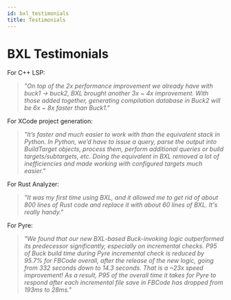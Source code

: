 ```yaml
---
id: bxl_testimonials
title: Testimonials
---
```


# BXL Testimonials

For C++ LSP:

> *"On top of the 2x performance improvement we already have with buck1 -> buck2, BXL brought another 3x ~ 4x improvement. With those added together, generating compilation database in Buck2 will be 6x ~ 8x faster than Buck1."*

For XCode project generation:

> *"It’s faster and much easier to work with than the equivalent stack in Python. In Python, we’d have to issue a query, parse the output into BuildTarget objects, process them, perform additional queries or build targets/subtargets, etc. Doing the equivalent in BXL removed a lot of inefficiencies and made working with configured targets much easier."*

For Rust Analyzer:

> *"It was my first time using BXL, and it allowed me to get rid of about 800 lines of Rust code and replace it with about 60 lines of BXL. It's really handy."*

For Pyre:

> *"We found that our new BXL-based Buck-invoking logic outperformed its predecessor significantly, especially on incremental checks. P95 of Buck build time during Pyre incremental check is reduced by 95.7% for FBCode overall, after the release of the new logic, going from 332 seconds down to 14.3 seconds. That is a ~23x speed improvement! As a result, P95 of the overall time it takes for Pyre to respond after each incremental file save in FBCode has dropped from 193ms to 28ms."*
